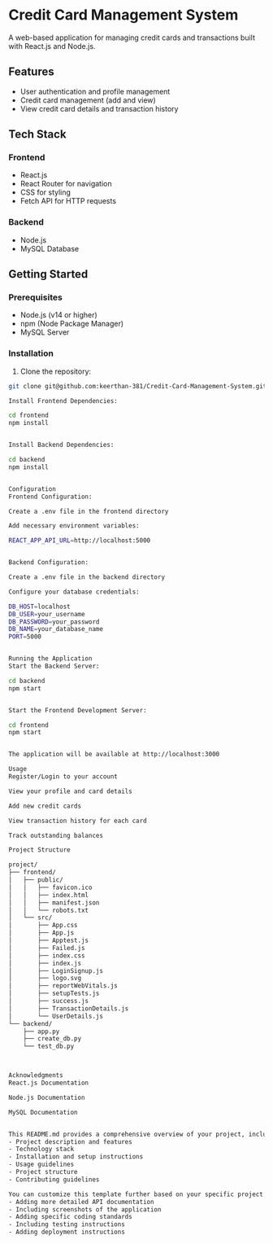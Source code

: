 # Credit Card Management System

A web-based application for managing credit cards and transactions built with React.js and Node.js.


## Features

- User authentication and profile management
- Credit card management (add and view)
- View credit card details and transaction history

## Tech Stack

### Frontend
- React.js
- React Router for navigation
- CSS for styling
- Fetch API for HTTP requests

### Backend
- Node.js
- MySQL Database

## Getting Started

### Prerequisites
- Node.js (v14 or higher)
- npm (Node Package Manager)
- MySQL Server

### Installation

1. Clone the repository:
```bash
git clone git@github.com:keerthan-381/Credit-Card-Management-System.git

Install Frontend Dependencies:

cd frontend
npm install


Install Backend Dependencies:

cd backend
npm install


Configuration
Frontend Configuration:

Create a .env file in the frontend directory

Add necessary environment variables:

REACT_APP_API_URL=http://localhost:5000


Backend Configuration:

Create a .env file in the backend directory

Configure your database credentials:

DB_HOST=localhost
DB_USER=your_username
DB_PASSWORD=your_password
DB_NAME=your_database_name
PORT=5000


Running the Application
Start the Backend Server:

cd backend
npm start


Start the Frontend Development Server:

cd frontend
npm start


The application will be available at http://localhost:3000

Usage
Register/Login to your account

View your profile and card details

Add new credit cards

View transaction history for each card

Track outstanding balances

Project Structure

project/
├── frontend/
│   ├── public/
│   │   ├── favicon.ico
│   │   ├── index.html
│   │   ├── manifest.json
│   │   └── robots.txt
│   └── src/
│       ├── App.css
│       ├── App.js
│       ├── Apptest.js
│       ├── Failed.js
│       ├── index.css
│       ├── index.js
│       ├── LoginSignup.js
│       ├── logo.svg
│       ├── reportWebVitals.js
│       ├── setupTests.js
│       ├── success.js
│       ├── TransactionDetails.js
│       └── UserDetails.js
└── backend/
    ├── app.py
    ├── create_db.py
    └── test_db.py



Acknowledgments
React.js Documentation

Node.js Documentation

MySQL Documentation


This README.md provides a comprehensive overview of your project, including:
- Project description and features
- Technology stack
- Installation and setup instructions
- Usage guidelines
- Project structure
- Contributing guidelines

You can customize this template further based on your specific project needs, such as:
- Adding more detailed API documentation
- Including screenshots of the application
- Adding specific coding standards
- Including testing instructions
- Adding deployment instructions



